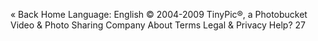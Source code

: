 « Back Home Language: English © 2004-2009 TinyPic®, a Photobucket Video & Photo Sharing Company About Terms Legal & Privacy Help? 27